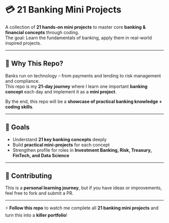 # 💳 21 Banking Mini Projects  

A collection of **21 hands-on mini projects** to master core **banking & financial concepts** through coding.  
The goal: Learn the fundamentals of banking, apply them in real-world inspired projects.  

---

## 📌 Why This Repo?
Banks run on technology – from payments and lending to risk management and compliance.  
This repo is my **21-day journey** where I learn one important **banking concept** each day and implement it as a **mini project**.  

By the end, this repo will be a **showcase of practical banking knowledge + coding skills**.  

---

## 🎯 Goals
- Understand **21 key banking concepts** deeply  
- Build **practical mini-projects** for each concept  
- Strengthen profile for roles in **Investment Banking, Risk, Treasury, FinTech, and Data Science**  

---

## 🤝 Contributing
This is a **personal learning journey**, but if you have ideas or improvements, feel free to fork and submit a PR.  

---

⚡ **Follow this repo** to watch me complete all **21 banking mini projects** and turn this into a **killer portfolio**!
